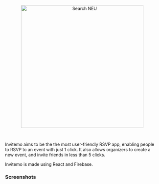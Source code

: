 

<br/>
<p align="center">
  <a href="https://searchneu.com/">
    <img alt="Search NEU" src="https://i.imgur.com/qDjhC6x.png" width="400"/>
  </a>
</p>
<br/>

Invitemo aims to be the the most user-friendly RSVP app, enabling people to RSVP to an event with just 1 click. It also allows organizers to create a new event, and invite friends in less than 5 clicks.

Invitemo is made using React and Firebase.

### Screenshots
